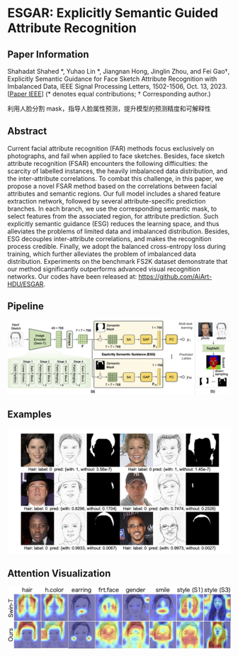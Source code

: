 # ESGAR: Explicitly Semantic Guided Attribute Recognition

## Paper Information
Shahadat Shahed \*, Yuhao Lin \*, Jiangnan Hong, Jinglin Zhou, and Fei Gao†, Explicitly Semantic Guidance for Face Sketch Attribute Recognition with Imbalanced Data, IEEE Signal Processing Letters, 1502-1506, Oct. 13, 2023. 
[[Paper IEEE](https://ieeexplore.ieee.org/abstract/document/10285009/)] (\* denotes equal contributions; † Corresponding author.)

利用人脸分割 mask，指导人脸属性预测，提升模型的预测精度和可解释性


## Abstract
Current facial attribute recognition (FAR) methods focus exclusively on photographs, and fail when applied to face sketches. Besides, face sketch attribute recognition (FSAR) encounters the following difficulties: the scarcity of labelled instances, the heavily imbalanced data distribution, and the inter-attribute correlations. To combat this challenge, in this paper, we propose a novel FSAR method based on the correlations between facial attributes and semantic regions. Our full model includes a shared feature extraction network, followed by several attribute-specific prediction branches. In each branch, we use the corresponding semantic mask, to select features from the associated region, for attribute prediction. Such explicitly semantic guidance (ESG) reduces the learning space, and thus alleviates the problems of limited data and imbalanced distribution. Besides, ESG decouples inter-attribute correlations, and makes the recognition process credible. Finally, we adopt the balanced cross-entropy loss during training, which further alleviates the problem of imbalanced data distribution. Experiments on the benchmark FS2K dataset demonstrate that our method significantly outperforms advanced visual recognition networks. Our codes have been released at: https://github.com/AiArt-HDU/ESGAR.

## Pipeline

![pipeline](./fig_pipeline.jpg)


## Examples

![example](./example.jpg)


## Attention Visualization

![visatt](./fig_vis.jpg)
